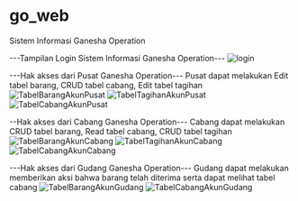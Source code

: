 # go_web
Sistem Informasi Ganesha Operation

---Tampilan Login Sistem Informasi Ganesha Operation---
![login](https://user-images.githubusercontent.com/38368421/119915535-eac46c00-bf8c-11eb-8c6f-223ab08a4ba6.png)

---Hak akses dari Pusat Ganesha Operation---
Pusat dapat melakukan Edit tabel barang, CRUD tabel cabang, Edit tabel tagihan
![TabelBarangAkunPusat](https://user-images.githubusercontent.com/38368421/119915543-ee57f300-bf8c-11eb-8c03-7f99cd4cbd1e.png)
![TabelTagihanAkunPusat](https://user-images.githubusercontent.com/38368421/119915553-f31ca700-bf8c-11eb-8656-d015bf2b4fb4.png)
![TabelCabangAkunPusat](https://user-images.githubusercontent.com/38368421/119915548-f021b680-bf8c-11eb-8a7e-3d534677062d.png)

--Hak akses dari Cabang Ganesha Operation---
Cabang dapat melakukan CRUD tabel barang, Read tabel cabang, CRUD tabel tagihan
![TabelBarangAkunCabang](https://user-images.githubusercontent.com/38368421/119915540-ed26c600-bf8c-11eb-8dd9-d1952af7e564.png)
![TabelTagihanAkunCabang](https://user-images.githubusercontent.com/38368421/119915551-f2841080-bf8c-11eb-9f14-db0ed51844d5.png)
![TabelCabangAkunCabang](https://user-images.githubusercontent.com/38368421/119915544-eef08980-bf8c-11eb-8729-9bfe970d6b09.png)

---Hak akses dari Gudang Ganesha Operation---
Gudang dapat melakukan memberikan aksi bahwa barang telah diterima serta dapat melihat tabel cabang
![TabelBarangAkunGudang](https://user-images.githubusercontent.com/38368421/119915541-edbf5c80-bf8c-11eb-914e-f4c03d965506.png)
![TabelCabangAkunGudang](https://user-images.githubusercontent.com/38368421/119915547-ef892000-bf8c-11eb-9e4d-4867a2555d02.png)
